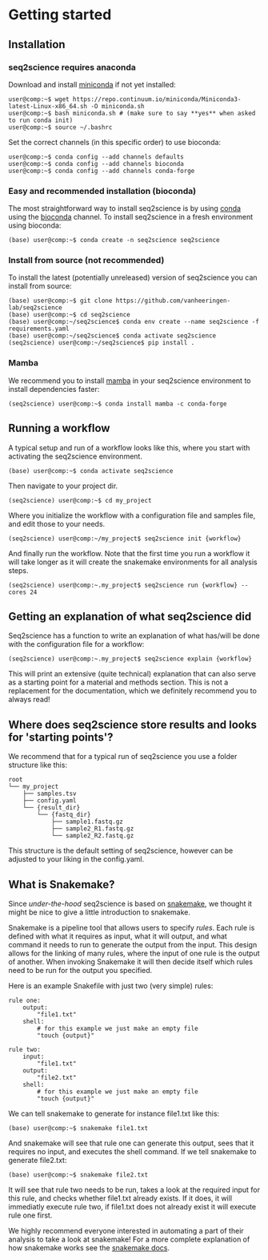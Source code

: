 # Getting started

## Installation

### seq2science requires anaconda

Download and install [miniconda](https://www.anaconda.com/) if not yet installed:

```console
user@comp:~$ wget https://repo.continuum.io/miniconda/Miniconda3-latest-Linux-x86_64.sh -O miniconda.sh
user@comp:~$ bash miniconda.sh # (make sure to say **yes** when asked to run conda init)
user@comp:~$ source ~/.bashrc
```

Set the correct channels (in this specific order) to use bioconda:

```console
user@comp:~$ conda config --add channels defaults
user@comp:~$ conda config --add channels bioconda
user@comp:~$ conda config --add channels conda-forge
```

### Easy and recommended installation (bioconda)

The most straightforward way to install seq2science is by using [conda](https://docs.continuum.io/anaconda/) using the [bioconda](https://bioconda.github.io/) channel. To install seq2science in a fresh environment using bioconda:

```console
(base) user@comp:~$ conda create -n seq2science seq2science
```

### Install from source (not recommended)

To install the latest (potentially unreleased) version of seq2science you can install from source:

```console
(base) user@comp:~$ git clone https://github.com/vanheeringen-lab/seq2science
(base) user@comp:~$ cd seq2science
(base) user@comp:~/seq2science$ conda env create --name seq2science -f requirements.yaml
(base) user@comp:~/seq2science$ conda activate seq2science
(seq2science) user@comp:~/seq2science$ pip install .
```

### Mamba

We recommend you to install [mamba](https://github.com/QuantStack/mamba) in your seq2science environment to install dependencies faster:

```console
(seq2science) user@comp:~$ conda install mamba -c conda-forge
```

## Running a workflow

A typical setup and run of a workflow looks like this, where you start with activating the seq2science environment.

```console
(base) user@comp:~$ conda activate seq2science
```

Then navigate to your project dir.

```console
(seq2science) user@comp:~$ cd my_project
```

Where you initialize the workflow with a configuration file and samples file, and edit those to your needs. 

```console
(seq2science) user@comp:~/my_project$ seq2science init {workflow}
```

And finally run the workflow. Note that the first time you run a workflow it will take longer as it will create the snakemake environments for all analysis steps.

```console
(seq2science) user@comp:~.my_project$ seq2science run {workflow} --cores 24
```

## Getting an explanation of what seq2science did

Seq2science has a function to write an explanation of what has/will be done with the configuration file for a workflow: 

```console
(seq2science) user@comp:~.my_project$ seq2science explain {workflow}
```

This will print an extensive (quite technical) explanation that can also serve as a starting point for a material and methods section. This is not a replacement for the documentation, which we definitely recommend you to always read!  

## Where does seq2science store results and looks for 'starting points'?

We recommend that for a typical run of seq2science you use a folder structure like this: 

```
root
└── my_project
    ├── samples.tsv
    ├── config.yaml
    └── {result_dir}
        └── {fastq_dir}
            ├── sample1.fastq.gz
            ├── sample2_R1.fastq.gz
            └── sample2_R2.fastq.gz
```

This structure is the default setting of seq2science, however can be adjusted to your liking in the config.yaml.

## What is Snakemake?

Since *under-the-hood* seq2science is based on [snakemake](https://snakemake.readthedocs.io/en/stable/), we thought it might be nice to give a little introduction to snakemake.

Snakemake is a pipeline tool that allows users to specify *rules*. Each rule is defined with what it requires as input, what it will output, and what command it needs to run to generate the output from the input. This design allows for the linking of many rules, where the input of one rule is the output of another. When invoking Snakemake it will then decide itself which rules need to be run for the output you specified. 

Here is an example Snakefile with just two (very simple) rules:

```
rule one:
    output: 
        "file1.txt"
    shell:
        # for this example we just make an empty file
        "touch {output}"

rule two:
    input:
        "file1.txt"
    output: 
        "file2.txt"
    shell:
        # for this example we just make an empty file
        "touch {output}"
```

We can tell snakemake to generate for instance file1.txt like this:

```console
(base) user@comp:~$ snakemake file1.txt
```

And snakemake will see that rule one can generate this output, sees that it requires no input, and executes the shell command. If we tell snakemake to generate file2.txt:

```console
(base) user@comp:~$ snakemake file2.txt
```

It will see that rule two needs to be run, takes a look at the required input for this rule, and checks whether file1.txt already exists. If it does, it will immediatly execute rule two, if file1.txt does not already exist it will execute rule one first.

We highly recommend everyone interested in automating a part of their analysis to take a look at snakemake! For a more complete explanation of how snakemake works see the [snakemake docs](https://snakemake.readthedocs.io/).

